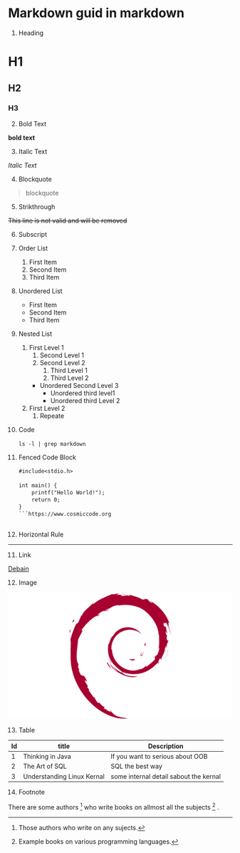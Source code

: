 # Markdown guid in markdown

1. Heading

# H1
## H2
### H3


2. Bold Text


**bold text**

3. Italic Text

*Italic Text*

4. Blockquote

> blockquote

5. Strikthrough

~~This line is not valid and will be removed~~

6. Subscript

 	
 

5. Order List


	1. First Item
	2. Second Item
	3. Third Item

6. Unordered List

	- First Item
	- Second Item
	- Third Item
	
7. Nested List

	1. First Level 1
		1. Second Level 1
		2. Second Level 2
			1. Third Level 1
			2. Third Level 2
		- Unordered Second Level 3
			+ Unordered third level1
			+ Unordered third Level 2			
	2. First Level 2
		1. Repeate
		

8. Code

	`ls -l | grep markdown`
	
9. Fenced Code Block

	
	```
	#include<stdio.h>
	
	int main() {
		printf("Hello World!");
		return 0;
	}
	```https://www.cosmiccode.org
	 	

10. Horizontal Rule

---

11. Link

[Debain](https://www.debian.org/)

12. Image

![alt text](debian.png)


13. Table

|Id|title|Description|
|---|---|--------|
|1|Thinking in Java|If you want to serious about OOB|
|2|The Art of SQL|SQL the best way|
|3|Understanding Linux Kernal|some internal detail sabout the kernal|

14. Footnote

There are some authors [^1] who write books on allmost all the subjects [^2] .

[^1]: Those authors who write on any sujects.
[^2]: Example books on various programming languages.
